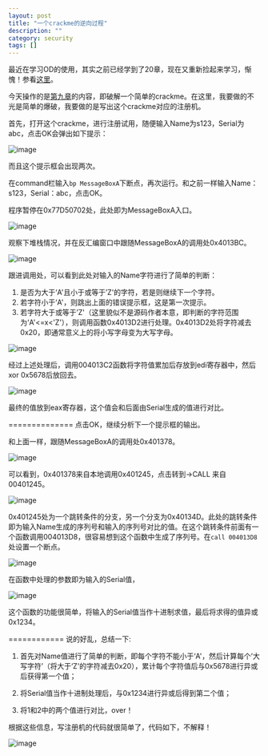 ```yaml
---
layout: post 
title: "一个crackme的逆向过程"
description: ""
category: security
tags: []
---
```


最近在学习OD的使用，其实之前已经学到了20章，现在又重新捡起来学习，惭愧！参看[这里](http://bbs.pediy.com/showthread.php?t=184679)。

今天操作的是[第九章](http://bbs.pediy.com/showthread.php?p=1278151#post1278151)的内容，即破解一个简单的crackme。在这里，我要做的不光是简单的爆破，我要做的是写出这个crackme对应的注册机。

首先，打开这个crackme，进行注册试用，随便输入Name为s123，Serial为abc，点击OK会弹出如下提示：

![image](/Users/j0y/Documents/jiych.github.io/assets/images/屏幕截图100.png)

而且这个提示框会出现两次。

在command栏输入`bp MessageBoxA`下断点，再次运行。和之前一样输入Name：s123，Serial：abc，点击OK。

程序暂停在0x77D50702处，此处即为MessageBoxA入口。

![image](/Users/j0y/Documents/jiych.github.io/assets/images/屏幕截图101.png)

观察下堆栈情况，并在反汇编窗口中跟随MessageBoxA的调用处0x4013BC。

![image](/Users/j0y/Documents/jiych.github.io/assets/images/屏幕截图102.png)

跟进调用处，可以看到此处对输入的Name字符进行了简单的判断：

1. 是否为大于‘A'且小于或等于’Z'的字符，若是则继续下一个字符。
2. 若字符小于‘A'，则跳出上面的错误提示框，这是第一次提示。
3. 若字符大于或等于’Z'（这里貌似不是源码作者本意，即判断的字符范围为‘A'<=x<'Z'），则调用函数0x4013D2进行处理。0x4013D2处将字符减去0x20，即通常意义上的将小写字母变为大写字母。


![image](/Users/j0y/Documents/jiych.github.io/assets/images/屏幕截图103.png)

经过上述处理后，调用004013C2函数将字符值累加后存放到edi寄存器中，然后xor 0x5678后放回去。

![image](/Users/j0y/Documents/jiych.github.io/assets/images/屏幕截图104.png)

最终的值放到eax寄存器，这个值会和后面由Serial生成的值进行对比。

==============
点击OK，继续分析下一个提示框的输出。

和上面一样，跟随MessageBoxA的调用处0x401378。

![image](/Users/j0y/Documents/jiych.github.io/assets/images/屏幕截图105.png)

可以看到，0x401378来自本地调用0x401245，点击转到->CALL 来自00401245。

![image](/Users/j0y/Documents/jiych.github.io/assets/images/屏幕截图106.png)

0x401245处为一个跳转条件的分支，另一个分支为0x40134D。此处的跳转条件即为输入Name生成的序列号和输入的序列号对比的值。在这个跳转条件前面有一个函数调用004013D8，很容易想到这个函数中生成了序列号。在`call 004013D8`处设置一个断点。

![image](/Users/j0y/Documents/jiych.github.io/assets/images/屏幕截图107.png)

在函数中处理的参数即为输入的Serial值，

![image](/Users/j0y/Documents/jiych.github.io/assets/images/屏幕截图108.png)

这个函数的功能很简单，将输入的Serial值当作十进制求值，最后将求得的值异或0x1234。

============
说的好乱，总结一下:

1. 首先对Name值进行了简单的判断，即每个字符不能小于‘A'，然后计算每个’大写字符’（将大于‘Z'的字符减去0x20），累计每个字符值后与0x5678进行异或后获得第一个值；

2. 将Serial值当作十进制处理后，与0x1234进行异或后得到第二个值；

3. 将1和2中的两个值进行对比，over！

根据这些信息，写注册机的代码就很简单了，代码如下，不解释！

![image](/Users/j0y/Documents/jiych.github.io/assets/images/屏幕截图109.png)

